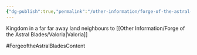 ```yaml
---
{"dg-publish":true,"permalink":"/other-information/forge-of-the-astral-blades/locations/redspire/","updated":"2025-06-10T19:10:49.801+01:00"}
---
```


Kingdom in a far far away land
neighbours to [[Other Information/Forge of the Astral Blades/Valoria\|Valoria]]

#ForgeoftheAstralBladesContent  